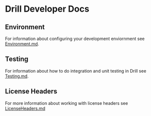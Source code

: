 # Drill Developer Docs

## Environment

For information about configuring your development enviornment see [Environment.md](Environment.md).

## Testing

For information about how to do integration and unit testing in Drill see [Testing.md](Testing.md).

## License Headers

For more information about working with license headers see [LicenseHeaders.md](LicenseHeaders.md)

